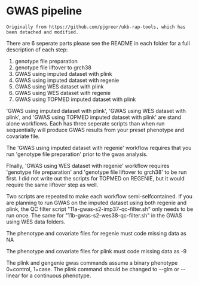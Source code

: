  # GWAS pipeline
 
 	Originally from https://github.com/pjgreer/ukb-rap-tools, which has been detached and modified.
 
 There are 6 seperate parts please see the README in each folder for a full description of each step:
 
 1. genotype file preparation 
 2. genotype file liftover to grch38
 3. GWAS using imputed dataset with plink
 4. GWAS using imputed dataset with regenie
 5. GWAS using WES dataset with plink
 6. GWAS using WES dataset with regenie
 7. GWAS using TOPMED imputed dataset with plink

'GWAS using imputed dataset with plink', 'GWAS using WES dataset with plink', and 'GWAS using TOPMED imputed dataset with plink' are stand alone workflows. Each has three seperate scripts than when run sequentially will produce GWAS results from your preset phenotype and covariate file.

The 'GWAS using imputed dataset with regenie' workflow requires that you run 'genotype file preparation' prior to the gwas analysis.

FInally, 'GWAS using WES dataset with regenie' workflow requires 'genotype file preparation' and 'genotype file liftover to grch38' to be run first. I did not write out the scripts for TOPMED on REGENIE, but it would require the same liftover step as well.

Two scripts are repeated to make each workflow semi-selfcontained. If you are planning to run GWAS on the imputed dataset using both regenie and plink, the QC filter script "11a-gwas-s2-imp37-qc-filter.sh" only needs to be run once. The same for "11b-gwas-s2-wes38-qc-filter.sh" in the GWAS using WES data folders. 

The phenotype and covariate files for regenie must code missing data as NA

The phenotype and covariate files for plink must code missing data as -9

The plink and gengenie gwas commands assume a binary phenotype 0=control, 1=case. The plink command should be changed to --glm or --linear for a continuous phenotype.

